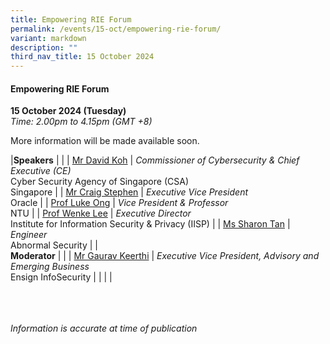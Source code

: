 ```yaml
---
title: Empowering RIE Forum
permalink: /events/15-oct/empowering-rie-forum/
variant: markdown
description: ""
third_nav_title: 15 October 2024
---
```

#### **Empowering RIE Forum**

**15 October 2024 (Tuesday)**  
*Time: 2.00pm to 4.15pm (GMT +8)*

More information will be made available soon.

|**Speakers**          |                                                              |
| [Mr David Koh](/speakers/mr-david-koh/)  | *Commissioner of Cybersecurity &amp; Chief Executive (CE)* <br>Cyber Security Agency of Singapore (CSA)<br>Singapore     |
| [Mr Craig Stephen](/speakers/mr-craig-stephen/)  | *Executive Vice President*<br>Oracle           |
| [Prof Luke Ong](/speakers/prof-luke-ong/)  | *Vice President &amp; Professor*<br>NTU           |
| [Prof Wenke Lee](/speakers/prof-wenke-lee/)  | *Executive Director* <br>Institute for Information Security &amp; Privacy (IISP)     |
| [Ms Sharon Tan](/speakers/ms-sharon-tan/)  | *Engineer*<br>Abnormal Security           |
|<br> **Moderator**          |                                                           |
| [Mr Gaurav Keerthi](/speakers/mr-gaurav-keerthi/)  | *Executive Vice President, Advisory and Emerging Business*<br>Ensign InfoSecurity                |
| | |


<br><br><br>
*Information is accurate at time of publication*
